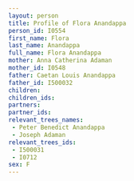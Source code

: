 ```yaml
---
layout: person
title: Profile of Flora Anandappa
person_id: I0554
first_name: Flora
last_name: Anandappa
full_name: Flora Anandappa
mother: Anna Catherina Adaman
mother_id: I0548
father: Caetan Louis Anandappa
father_id: I500032
children:
children_ids:
partners:
partner_ids:
relevant_trees_names:
 - Peter Benedict Anandappa
 - Joseph Adaman
relevant_trees_ids:
 - I500031
 - I0712
sex: F
---
```


